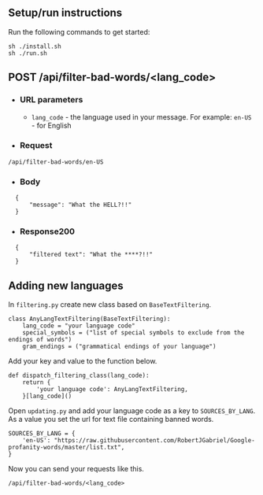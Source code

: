 ## Setup/run instructions

Run the following commands to get started:
```
sh ./install.sh
sh ./run.sh
```

## POST /api/filter-bad-words/<lang_code>

+ ### URL parameters
    + `lang_code` - the language used in your message. For example: `en-US` - for English 

+ ### Request
```
/api/filter-bad-words/en-US
```

+ ### Body

```
  {
      "message": "What the HELL?!!"
  }
```
+ ### Response200
```
  {
      "filtered text": "What the ****?!!"
  }
```

## Adding new languages
In `filtering.py` create new class based on `BaseTextFiltering`.

```
class AnyLangTextFiltering(BaseTextFiltering):
    lang_code = "your language code"
    special_symbols = ("list of special symbols to exclude from the endings of words")
    gram_endings = ("grammatical endings of your language")
```

Add your key and value to the function below.
```
def dispatch_filtering_class(lang_code):
    return {
        'your language code': AnyLangTextFiltering,
    }[lang_code]()
```

Open `updating.py` and add your language code as a key to `SOURCES_BY_LANG`. As a value you set the url for text file 
containing banned words. 
```
SOURCES_BY_LANG = {
    'en-US': "https://raw.githubusercontent.com/RobertJGabriel/Google-profanity-words/master/list.txt",
}
```

Now you can send your requests like this.
```
/api/filter-bad-words/<lang_code>
```
